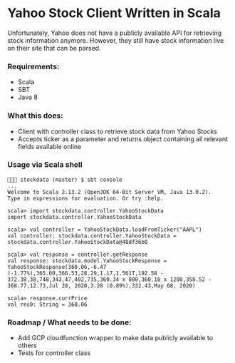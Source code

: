# Yahoo Stock Client Written in Scala

Unfortunately, Yahoo does not have a publicly available API for 
retrieving stock information anymore. However, they still have
stock information live on their site that can be parsed.

### Requirements:
- Scala
- SBT
- Java 8

### What this does:
- Client with controller class to retrieve stock data from Yahoo Stocks
- Accepts ticker as a parameter and returns object containing all relevant fields available online

### Usage via Scala shell
```
🌴🌴🌴 stockdata (master) $ sbt console
...
Welcome to Scala 2.13.2 (OpenJDK 64-Bit Server VM, Java 13.0.2).
Type in expressions for evaluation. Or try :help.

scala> import stockdata.controller.YahooStockData
import stockdata.controller.YahooStockData

scala> val controller = YahooStockData.loadFromTicker("AAPL")
val controller: stockdata.controller.YahooStockData = stockdata.controller.YahooStockData@48df36b0

scala> val response = controller.getResponse
val response: stockdata.model.YahooStockResponse = YahooStockResponse(360.06,-6.47 (-1.77%),365.00,366.53,28.29,1.17,1.561T,192.58 - 372.38,38,748,343,47,402,735,360.34 x 800,360.18 x 1200,358.52 - 368.77,12.73,Jul 28, 2020,3.28 (0.89%),332.43,May 08, 2020)

scala> response.currPrice
val res0: String = 360.06
```

### Roadmap / What needs to be done:
- Add GCP cloudfunction wrapper to make data publicly available to others
- Tests for controller class